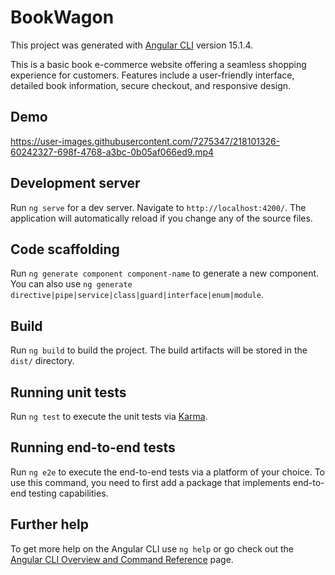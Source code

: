 # BookWagon

This project was generated with [Angular CLI](https://github.com/angular/angular-cli) version 15.1.4.

This is a basic book e-commerce website offering a seamless shopping experience for customers. Features include a user-friendly interface, detailed book information, secure checkout, and responsive design.

## Demo

https://user-images.githubusercontent.com/7275347/218101326-60242327-698f-4768-a3bc-0b05af066ed9.mp4

## Development server

Run `ng serve` for a dev server. Navigate to `http://localhost:4200/`. The application will automatically reload if you change any of the source files.

## Code scaffolding

Run `ng generate component component-name` to generate a new component. You can also use `ng generate directive|pipe|service|class|guard|interface|enum|module`.

## Build

Run `ng build` to build the project. The build artifacts will be stored in the `dist/` directory.

## Running unit tests

Run `ng test` to execute the unit tests via [Karma](https://karma-runner.github.io).

## Running end-to-end tests

Run `ng e2e` to execute the end-to-end tests via a platform of your choice. To use this command, you need to first add a package that implements end-to-end testing capabilities.

## Further help

To get more help on the Angular CLI use `ng help` or go check out the [Angular CLI Overview and Command Reference](https://angular.io/cli) page.
